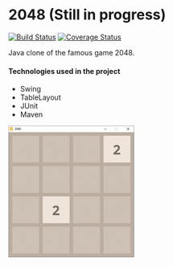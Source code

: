 # 2048 (Still in progress)

[![Build Status](https://travis-ci.org/xxSlashxx/2048.svg?branch=master)](https://travis-ci.org/xxSlashxx/2048)
[![Coverage Status](https://coveralls.io/repos/github/xxSlashxx/2048/badge.svg?branch=master)](https://coveralls.io/github/xxSlashxx/2048?branch=master)

Java clone of the famous game 2048.

#### Technologies used in the project

* Swing
* TableLayout
* JUnit
* Maven

![](animation.gif)
